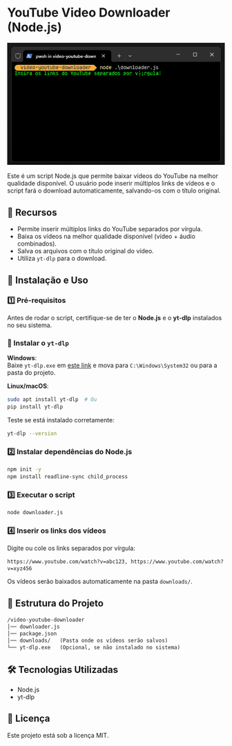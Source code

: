# YouTube Video Downloader (Node.js)
![alt text](image.png)

Este é um script Node.js que permite baixar vídeos do YouTube na melhor qualidade disponível. 
O usuário pode inserir múltiplos links de vídeos e o script fará o download automaticamente, 
salvando-os com o título original.

## 📌 Recursos
- Permite inserir múltiplos links do YouTube separados por vírgula.
- Baixa os vídeos na melhor qualidade disponível (vídeo + áudio combinados).
- Salva os arquivos com o título original do vídeo.
- Utiliza `yt-dlp` para o download.

## 🚀 Instalação e Uso

### 1️⃣ Pré-requisitos
Antes de rodar o script, certifique-se de ter o **Node.js** e o **yt-dlp** instalados no seu sistema.

### 🔹 Instalar o `yt-dlp`
**Windows**:  
Baixe `yt-dlp.exe` em [este link](https://github.com/yt-dlp/yt-dlp/releases/latest) e mova para `C:\Windows\System32` ou para a pasta do projeto.  
  
**Linux/macOS**:  
```sh
sudo apt install yt-dlp  # Ou
pip install yt-dlp
```

Teste se está instalado corretamente:
```sh
yt-dlp --version
```

### 2️⃣ Instalar dependências do Node.js
```sh
npm init -y
npm install readline-sync child_process
```

### 3️⃣ Executar o script
```sh
node downloader.js
```

### 4️⃣ Inserir os links dos vídeos
Digite ou cole os links separados por vírgula:
```
https://www.youtube.com/watch?v=abc123, https://www.youtube.com/watch?v=xyz456
```

Os vídeos serão baixados automaticamente na pasta `downloads/`.

## 📂 Estrutura do Projeto
```
/video-youtube-downloader
│── downloader.js
│── package.json
│── downloads/   (Pasta onde os vídeos serão salvos)
└── yt-dlp.exe   (Opcional, se não instalado no sistema)
```

## 🛠 Tecnologias Utilizadas
- Node.js
- yt-dlp

## 📜 Licença
Este projeto está sob a licença MIT.
